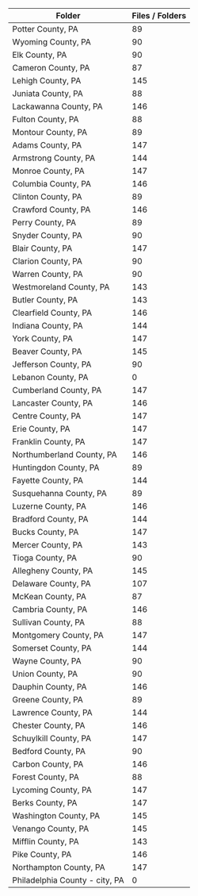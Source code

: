 | Folder                         |   Files / Folders |
|--------------------------------|-------------------|
| Potter County, PA              |                89 |
| Wyoming County, PA             |                90 |
| Elk County, PA                 |                90 |
| Cameron County, PA             |                87 |
| Lehigh County, PA              |               145 |
| Juniata County, PA             |                88 |
| Lackawanna County, PA          |               146 |
| Fulton County, PA              |                88 |
| Montour County, PA             |                89 |
| Adams County, PA               |               147 |
| Armstrong County, PA           |               144 |
| Monroe County, PA              |               147 |
| Columbia County, PA            |               146 |
| Clinton County, PA             |                89 |
| Crawford County, PA            |               146 |
| Perry County, PA               |                89 |
| Snyder County, PA              |                90 |
| Blair County, PA               |               147 |
| Clarion County, PA             |                90 |
| Warren County, PA              |                90 |
| Westmoreland County, PA        |               143 |
| Butler County, PA              |               143 |
| Clearfield County, PA          |               146 |
| Indiana County, PA             |               144 |
| York County, PA                |               147 |
| Beaver County, PA              |               145 |
| Jefferson County, PA           |                90 |
| Lebanon County, PA             |                 0 |
| Cumberland County, PA          |               147 |
| Lancaster County, PA           |               146 |
| Centre County, PA              |               147 |
| Erie County, PA                |               147 |
| Franklin County, PA            |               147 |
| Northumberland County, PA      |               146 |
| Huntingdon County, PA          |                89 |
| Fayette County, PA             |               144 |
| Susquehanna County, PA         |                89 |
| Luzerne County, PA             |               146 |
| Bradford County, PA            |               144 |
| Bucks County, PA               |               147 |
| Mercer County, PA              |               143 |
| Tioga County, PA               |                90 |
| Allegheny County, PA           |               145 |
| Delaware County, PA            |               107 |
| McKean County, PA              |                87 |
| Cambria County, PA             |               146 |
| Sullivan County, PA            |                88 |
| Montgomery County, PA          |               147 |
| Somerset County, PA            |               144 |
| Wayne County, PA               |                90 |
| Union County, PA               |                90 |
| Dauphin County, PA             |               146 |
| Greene County, PA              |                89 |
| Lawrence County, PA            |               144 |
| Chester County, PA             |               146 |
| Schuylkill County, PA          |               147 |
| Bedford County, PA             |                90 |
| Carbon County, PA              |               146 |
| Forest County, PA              |                88 |
| Lycoming County, PA            |               147 |
| Berks County, PA               |               147 |
| Washington County, PA          |               145 |
| Venango County, PA             |               145 |
| Mifflin County, PA             |               143 |
| Pike County, PA                |               146 |
| Northampton County, PA         |               147 |
| Philadelphia County - city, PA |                 0 |
